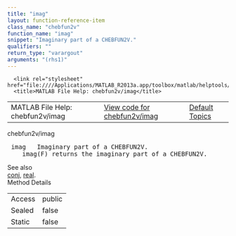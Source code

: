 ```yaml
---
title: "imag"
layout: function-reference-item
class_name: "chebfun2v"
function_name: "imag"
snippet: "Imaginary part of a CHEBFUN2V."
qualifiers: ""
return_type: "varargout"
arguments: "(rhs1)"
---
```


<html>
   <head>
      <meta http-equiv="Content-Type" content="text/html; charset=utf-8">
   
      <link rel="stylesheet" href="file:////Applications/MATLAB_R2013a.app/toolbox/matlab/helptools/private/helpwin.css">
      <title>MATLAB File Help: chebfun2v/imag</title>
   </head>
   <body>
      <!--Single-page help-->
      <table border="0" cellspacing="0" width="100%">
         <tr class="subheader">
            <td class="headertitle">MATLAB File Help: chebfun2v/imag</td>
            <td class="subheader-left"><a href="matlab:edit chebfun2v/imag">View code for chebfun2v/imag</a></td>
            <td class="subheader-right"><a href="matlab:helpwin">Default Topics</a></td>
         </tr>
      </table>
      <div class="title">chebfun2v/imag</div>
      <div class="helptext"><pre><!--helptext --> <span class="helptopic">imag</span>   Imaginary part of a CHEBFUN2V.
    <span class="helptopic">imag</span>(F) returns the imaginary part of a CHEBFUN2V.</pre></div><!--after help --><!--seeAlso--><div class="footerlinktitle">See also</div><div class="footerlink"> <a href="matlab:helpwin chebfun2v/conj">conj</a>, <a href="matlab:helpwin chebfun2v/real">real</a>.
</div>
      <!--Method-->
      <div class="sectiontitle">Method Details</div>
      <table class="class-details">
         <tr>
            <td class="class-detail-label">Access</td>
            <td>public</td>
         </tr>
         <tr>
            <td class="class-detail-label">Sealed</td>
            <td>false</td>
         </tr>
         <tr>
            <td class="class-detail-label">Static</td>
            <td>false</td>
         </tr>
      </table>
   </body>
</html>
